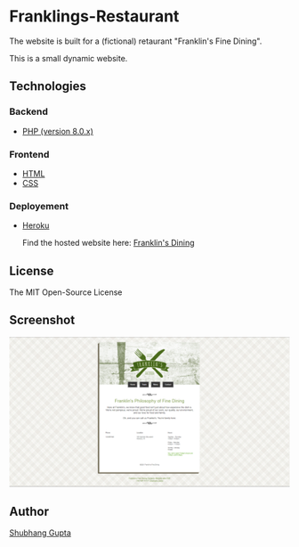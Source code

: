 # Franklings-Restaurant

The website is built for a (fictional) retaurant "Franklin's Fine Dining".

This is a small dynamic website.

## Technologies

### Backend

* [PHP (version 8.0.x)](https://www.php.net/)

### Frontend

* [HTML](https://html.spec.whatwg.org/)
* [CSS](https://www.w3.org/TR/CSS/#css)

### Deployement

* [Heroku](https://www.heroku.com)

    Find the hosted website here: [Franklin's Dining](https://franklins-fine-dining.herokuapp.com/)

## License

The MIT Open-Source License

## Screenshot

![alt text](assets/images/screenshot.png)

## Author

[Shubhang Gupta](https://jarvis-1805.github.io/)
